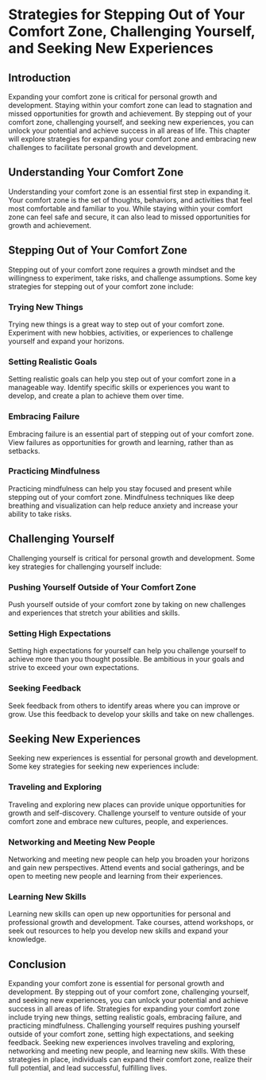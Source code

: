 Strategies for Stepping Out of Your Comfort Zone, Challenging Yourself, and Seeking New Experiences
===========================================================================================================================================

Introduction
------------

Expanding your comfort zone is critical for personal growth and development. Staying within your comfort zone can lead to stagnation and missed opportunities for growth and achievement. By stepping out of your comfort zone, challenging yourself, and seeking new experiences, you can unlock your potential and achieve success in all areas of life. This chapter will explore strategies for expanding your comfort zone and embracing new challenges to facilitate personal growth and development.

Understanding Your Comfort Zone
-------------------------------

Understanding your comfort zone is an essential first step in expanding it. Your comfort zone is the set of thoughts, behaviors, and activities that feel most comfortable and familiar to you. While staying within your comfort zone can feel safe and secure, it can also lead to missed opportunities for growth and achievement.

Stepping Out of Your Comfort Zone
---------------------------------

Stepping out of your comfort zone requires a growth mindset and the willingness to experiment, take risks, and challenge assumptions. Some key strategies for stepping out of your comfort zone include:

### Trying New Things

Trying new things is a great way to step out of your comfort zone. Experiment with new hobbies, activities, or experiences to challenge yourself and expand your horizons.

### Setting Realistic Goals

Setting realistic goals can help you step out of your comfort zone in a manageable way. Identify specific skills or experiences you want to develop, and create a plan to achieve them over time.

### Embracing Failure

Embracing failure is an essential part of stepping out of your comfort zone. View failures as opportunities for growth and learning, rather than as setbacks.

### Practicing Mindfulness

Practicing mindfulness can help you stay focused and present while stepping out of your comfort zone. Mindfulness techniques like deep breathing and visualization can help reduce anxiety and increase your ability to take risks.

Challenging Yourself
--------------------

Challenging yourself is critical for personal growth and development. Some key strategies for challenging yourself include:

### Pushing Yourself Outside of Your Comfort Zone

Push yourself outside of your comfort zone by taking on new challenges and experiences that stretch your abilities and skills.

### Setting High Expectations

Setting high expectations for yourself can help you challenge yourself to achieve more than you thought possible. Be ambitious in your goals and strive to exceed your own expectations.

### Seeking Feedback

Seek feedback from others to identify areas where you can improve or grow. Use this feedback to develop your skills and take on new challenges.

Seeking New Experiences
-----------------------

Seeking new experiences is essential for personal growth and development. Some key strategies for seeking new experiences include:

### Traveling and Exploring

Traveling and exploring new places can provide unique opportunities for growth and self-discovery. Challenge yourself to venture outside of your comfort zone and embrace new cultures, people, and experiences.

### Networking and Meeting New People

Networking and meeting new people can help you broaden your horizons and gain new perspectives. Attend events and social gatherings, and be open to meeting new people and learning from their experiences.

### Learning New Skills

Learning new skills can open up new opportunities for personal and professional growth and development. Take courses, attend workshops, or seek out resources to help you develop new skills and expand your knowledge.

Conclusion
----------

Expanding your comfort zone is essential for personal growth and development. By stepping out of your comfort zone, challenging yourself, and seeking new experiences, you can unlock your potential and achieve success in all areas of life. Strategies for expanding your comfort zone include trying new things, setting realistic goals, embracing failure, and practicing mindfulness. Challenging yourself requires pushing yourself outside of your comfort zone, setting high expectations, and seeking feedback. Seeking new experiences involves traveling and exploring, networking and meeting new people, and learning new skills. With these strategies in place, individuals can expand their comfort zone, realize their full potential, and lead successful, fulfilling lives.
